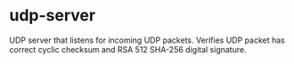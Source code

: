 # udp-server

UDP server that listens for incoming UDP packets. Verifies UDP packet has correct cyclic checksum and RSA 512 SHA-256 digital signature.
